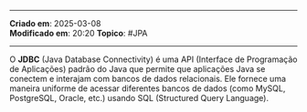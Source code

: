 ***
**Criado em**: 2025-03-08  
**Modificado em**: 20:20
**Topico**: #JPA
***
O **JDBC** (Java Database Connectivity) é uma API (Interface de Programação de Aplicações) padrão do Java que permite que aplicações Java se conectem e interajam com bancos de dados relacionais. Ele fornece uma maneira uniforme de acessar diferentes bancos de dados (como MySQL, PostgreSQL, Oracle, etc.) usando SQL (Structured Query Language).